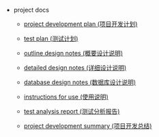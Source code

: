 <!-- _navbar.md -->

* project docs

  * [project development plan (项目开发计划)](project-development-plan.md)

  * [test plan (测试计划)](test-plan.md)

  * [outline design notes (概要设计说明)](outline-design-notes.md)

  * [detailed design notes (详细设计说明)](detailed-design-notes.md)

  * [database design notes (数据库设计说明)](database-design-notes.md)

  * [instructions for use (使用说明)](instructions-for-use.md)

  * [test analysis report (测试分析报告)](test-analysis-report.md)

  * [project development summary (项目开发总结)](project-development-summary.md)

